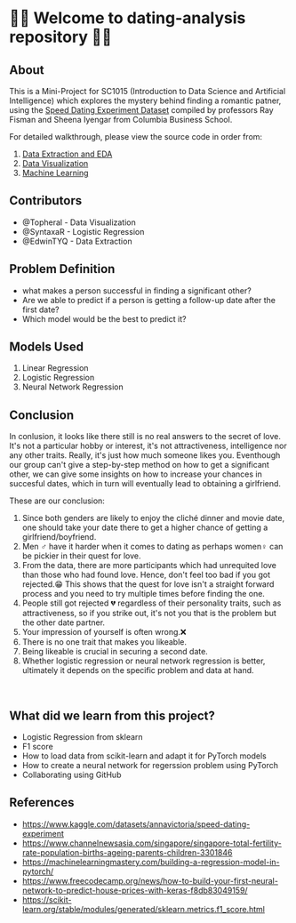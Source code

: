 # :sparkling_heart::couple: Welcome to dating-analysis repository :couple::sparkling_heart:

## About
This is a Mini-Project for SC1015 (Introduction to Data Science and Artificial Intelligence) which explores the mystery behind finding a romantic patner, using the [Speed Dating Experiment Dataset](https://www.kaggle.com/datasets/annavictoria/speed-dating-experiment) compiled by professors Ray Fisman and Sheena Iyengar from Columbia Business School.
<br>

For detailed walkthrough, please view the source code in order from:


1. [Data Extraction and EDA](https://github.com/Topheral/Dating-analysis/blob/main/Data_Extraction_and_EDA.ipynb)
2. [Data Visualization](https://github.com/Topheral/Dating-analysis/blob/main/Data%20Visualisation.ipynb)
3. [Machine Learning](https://github.com/Topheral/Dating-analysis/blob/main/Machine_Learning.ipynb)

  
## Contributors

- @Topheral - Data Visualization
- @SyntaxaR - Logistic Regression
- @EdwinTYQ - Data Extraction

## Problem Definition

- what makes a person successful in finding a significant other?
- Are we able to predict if a person is getting a follow-up date after the first date?
- Which model would be the best to predict it?

## Models Used

1. Linear Regression
2. Logistic Regression
3. Neural Network Regression

## Conclusion

In conlusion, it looks like there still is no real answers to the secret of love. It's not a particular hobby or interest, it's not attractiveness, intelligence nor any other traits. Really, it's just how much someone likes you. Eventhough our group can't give a step-by-step method on how to get a significant other, we can give some insights on how to increase your chances in succesful dates, which in turn will eventually lead to obtaining a girlfriend. 


These are our conclusion:
1. Since both genders are likely to enjoy the cliché dinner and movie date, one should take your date there to get a higher chance of getting a girlfriend/boyfriend.
2. Men :male_sign: have it harder when it comes to dating as perhaps women:female_sign: can be pickier in their quest for love.
3. From the data, there are more participants which had unrequited love than those who had found love. Hence, don't feel too bad if you got rejected.:grin: This shows that the quest for love isn't a straight forward process and you need to try multiple times before finding the one. 
4. People still got rejected :broken_heart: regardless of their personality traits, such as attractiveness, so if you strike out, it's not you that is the problem but the other date partner.
5. Your impression of yourself is often wrong.:x:
6. There is no one trait that makes you likeable.
7. Being likeable is crucial in securing a second date.
8. Whether logistic regression or neural network regression is better, ultimately it depends on the specific problem and data at hand.


<br>

## What did we learn from this project?

- Logistic Regression from sklearn
- F1 score
- How to load data from scikit-learn and adapt it for PyTorch models
- How to create a neural network for regerssion problem using PyTorch
- Collaborating using GitHub


## References

- <https://www.kaggle.com/datasets/annavictoria/speed-dating-experiment>
- <https://www.channelnewsasia.com/singapore/singapore-total-fertility-rate-population-births-ageing-parents-children-3301846>
- <https://machinelearningmastery.com/building-a-regression-model-in-pytorch/>
- <https://www.freecodecamp.org/news/how-to-build-your-first-neural-network-to-predict-house-prices-with-keras-f8db83049159/>
- <https://scikit-learn.org/stable/modules/generated/sklearn.metrics.f1_score.html>





